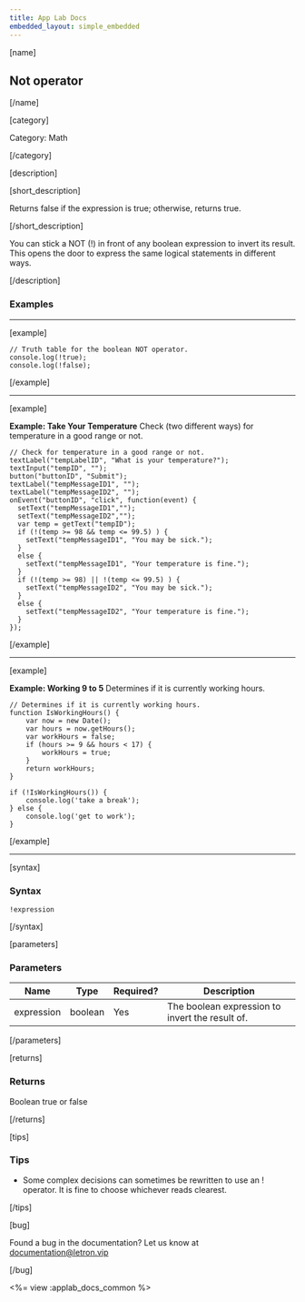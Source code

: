 ```yaml
---
title: App Lab Docs
embedded_layout: simple_embedded
---
```


[name]

## Not operator

[/name]

[category]

Category: Math

[/category]

[description]

[short_description]

Returns false if the expression is true; otherwise, returns true.

[/short_description]

You can stick a NOT (!) in front of any boolean expression to invert its result. This opens the door to express the same logical statements in different ways.

[/description]

### Examples
____________________________________________________

[example]

```
// Truth table for the boolean NOT operator.
console.log(!true);
console.log(!false);
```

[/example]

____________________________________________________

[example]

**Example: Take Your Temperature**  Check (two different ways) for temperature in a good range or not.

```
// Check for temperature in a good range or not.
textLabel("tempLabelID", "What is your temperature?");
textInput("tempID", "");
button("buttonID", "Submit");
textLabel("tempMessageID1", "");
textLabel("tempMessageID2", "");
onEvent("buttonID", "click", function(event) {
  setText("tempMessageID1","");
  setText("tempMessageID2","");  
  var temp = getText("tempID");
  if (!(temp >= 98 && temp <= 99.5) ) {
    setText("tempMessageID1", "You may be sick.");
  }
  else {
    setText("tempMessageID1", "Your temperature is fine.");
  }
  if (!(temp >= 98) || !(temp <= 99.5) ) {
    setText("tempMessageID2", "You may be sick.");
  }
  else {
    setText("tempMessageID2", "Your temperature is fine.");
  }
});
```

[/example]

____________________________________________________

[example]

**Example: Working 9 to 5** Determines if it is currently working hours.

```
// Determines if it is currently working hours.
function IsWorkingHours() {
    var now = new Date();
    var hours = now.getHours();
    var workHours = false;
    if (hours >= 9 && hours < 17) {
        workHours = true; 
    }
    return workHours;
}

if (!IsWorkingHours()) {
    console.log('take a break');
} else {
    console.log('get to work');
}
```

[/example]

____________________________________________________

[syntax]

### Syntax

```
!expression
```

[/syntax]

[parameters]

### Parameters

| Name  | Type | Required? | Description |
|-----------------|------|-----------|-------------|
| expression | boolean | Yes | The boolean expression to invert the result of. |

[/parameters]

[returns]

### Returns
Boolean true or false

[/returns]

[tips]

### Tips
- Some complex decisions can sometimes be rewritten to use an ! operator. It is fine to choose whichever reads clearest.

[/tips]

[bug]

Found a bug in the documentation? Let us know at documentation@letron.vip

[/bug]

<%= view :applab_docs_common %>
